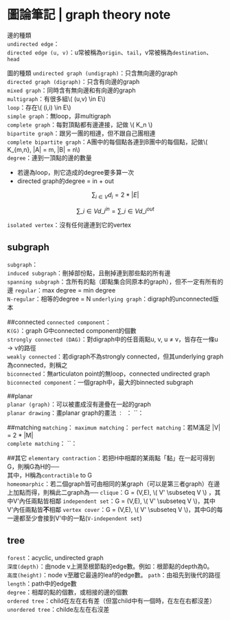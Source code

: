 # 圖論筆記 | graph theory note

邊的種類  
`undirected edge`：  
`directed edge (u, v)`：u常被稱為`origin`、`tail`，v常被稱為`destination`、`head`  

圖的種類
`undirected graph (undigraph)`：只含無向邊的graph  
`directed graph (digraph)`：只含有向邊的graph  
`mixed graph`：同時含有無向邊和有向邊的graph  
`multigraph`：有很多組\\( (u,v) \in E\\)  
`loop`：存在\\( (i,i) \in E\\)  
`simple graph`：無loop，非multigraph  
`complete graph`：每對頂點都有邊連接，記做 \\( K\_n \\)    
`bipartite graph`：跟另一團的相連，但不跟自己團相連  
`complete bipartite graph`：A團中的每個點各連到B團中的每個點，記做\\( K\_{m,n}, |A| = m, |B| = n\\)        
`degree`：連到一頂點的邊的數量  

* 若邊為loop，則它造成的degree要多算一次  
* directed graph的degree = in + out  
  
$$ \sum_{i \in V} d_i = 2 * |E| $$  
  
$$ \sum\_{i \in V} d\_i^{in} = \sum\_{i \in V} d\_i^{out} $$  
  
`isolated vertex`：沒有任何邊連到它的vertex
  
## subgraph
`subgraph`：  
`induced subgraph`：刪掉部份點，且刪掉連到那些點的所有邊  
`spanning subgraph`：含所有的點（即點集合同原本的graph），但不一定有所有的邊
`regular`：max degree = min degree  
`N-regular`：相等的degree = N
`underlying graph`：digraph的unconnected版本  
  
  
##connected
`connected component`：  
`K(G)`：graph G中connected component的個數  
`strongly connected (DAG)`：對digraph中的任音兩點u, v, u ≠ v，皆存在一條u → v的路徑  
`weakly connected`：若digraph不為strongly connected，但其underlying graph為connected，則稱之  
`biconnected`：無articulaton point的無loop，connected undirected graph  
`biconnected component`：一個graph中，最大的binnected subgraph
  
##planar  
`planar (graph)`：可以被畫成沒有邊疊在一起的graph  
`planar drawing`：畫planar graph的畫法
``：
``：
``：

##matching
`matching`：
`maximum matching`：
`perfect matching`：若M滿足 |V| = 2 * |M|  
`complete matching`：
``：

##其它
`elementary contraction`：若把H中相鄰的某兩點「黏」在一起可得到G，則稱G為H的──  
其中，H稱為`contractible` to G  
`homeomarphic`：若二個graph皆可由相同的某graph（可以是第三者graph）在邊上加點而得，則稱此二graph為──
`clique`：G = (V,E), \\( V' \subseteq V \\) ，其中V'內任兩點皆相鄰
`independent set`：G = (V,E), \\( V' \subseteq V \\)，其中V'內任兩點皆**不**相鄰
`vertex cover`：G = (V,E), \\( V' \subseteq V \\)，其中G的每一邊都至少會接到V'中的一點(`V-independent set`)

## tree
`forest`：acyclic, undirected graph  
`深度(depth)`：由node v上溯至根節點的edge數。例如：根節點的depth為0。  
`高度(height)`：node v至離它最遠的leaf的edge數。
`path`：由祖先到後代的路徑
`length`：path中的edge數  
`degree`：相鄰的點的個數，或相接的邊的個數  
`ordered tree`：child在左在右有差（但當child中有一個時，在左在右都沒差）  
`unordered tree`：childe左左在右沒差  